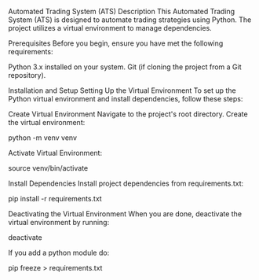Automated Trading System (ATS)
Description
This Automated Trading System (ATS) is designed to automate trading strategies using Python. The project utilizes a virtual environment to manage dependencies.

Prerequisites
Before you begin, ensure you have met the following requirements:

Python 3.x installed on your system.
Git (if cloning the project from a Git repository).

Installation and Setup
Setting Up the Virtual Environment
To set up the Python virtual environment and install dependencies, follow these steps:

Create Virtual Environment
Navigate to the project's root directory.
Create the virtual environment:

python -m venv venv

Activate Virtual Environment:

source venv/bin/activate

Install Dependencies
Install project dependencies from requirements.txt:

pip install -r requirements.txt

Deactivating the Virtual Environment
When you are done, deactivate the virtual environment by running:

deactivate

If you add a python module do: 

pip freeze > requirements.txt
